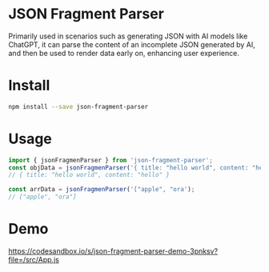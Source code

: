 # JSON Fragment Parser
Primarily used in scenarios such as generating JSON with AI models like ChatGPT, it can parse the content of an incomplete JSON generated by AI, and then be used to render data early on, enhancing user experience.

# Install
```bash
npm install --save json-fragment-parser
 ```

# Usage
```js
import { jsonFragmenParser } from 'json-fragment-parser';
const objData = jsonFragmenParser('{ title: "hello world", content: "hello ');
// { title: "hello world", content: "hello" }

const arrData = jsonFragmenParser('["apple", "ora');
// ["apple", "ora"]
```

# Demo
https://codesandbox.io/s/json-fragment-parser-demo-3pnksv?file=/src/App.js
